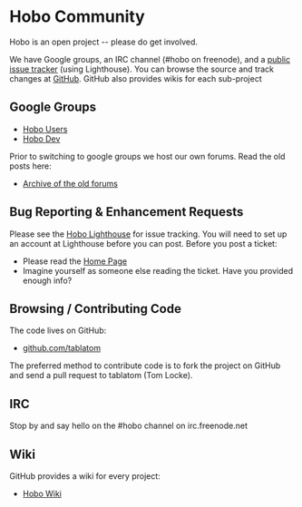 # Hobo Community

Hobo is an open project -- please do get involved.

We have Google groups, an IRC channel (#hobo on freenode), and a [public issue tracker](http://hobo.lighthouseapp.com/dashboard) (using Lighthouse). You can browse the source and track changes at [GitHub](http://github.com/tablatom). GitHub also provides wikis for each sub-project

## Google Groups

* [Hobo Users](http://groups.google.com/group/hobousers)
* [Hobo Dev](http://groups.google.com/group/hobodev)

Prior to switching to google groups we host our own forums. Read the old posts here:

* [Archive of the old forums](/forum)

## Bug Reporting & Enhancement Requests

Please see the [Hobo Lighthouse](http://hobo.lighthouseapp.com/dashboard) for issue tracking. You will need to set up an account at Lighthouse before you can post. Before you post a ticket:

 * Please read the [Home Page](http://hobo.lighthouseapp.com/projects/8324/home)
 * Imagine yourself as someone else reading the ticket. Have you provided enough info?

## Browsing / Contributing Code

The code lives on GitHub:

* [github.com/tablatom](http://github.com/tablatom)

The preferred method to contribute code is to fork the project on GitHub and send a pull request to tablatom (Tom Locke).

## IRC

Stop by and say hello on the #hobo channel on irc.freenode.net


## Wiki

GitHub provides a wiki for every project:

 * [Hobo Wiki](http://github.com/tablatom/hobo/wikis)
